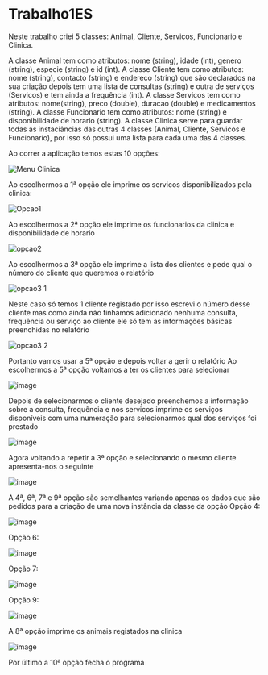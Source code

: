
# Trabalho1ES

Neste trabalho criei 5 classes: Animal, Cliente, Servicos, Funcionario e Clinica.

A classe Animal tem como atributos: nome (string), idade (int), genero (string), especie (string) e id (int).
A classe Cliente tem como atributos: nome (string), contacto (string) e endereco (string) que são declarados na sua criação depois tem uma lista de consultas (string) e outra de serviços (Servicos) e tem ainda a frequência (int).
A classe Servicos tem como atributos: nome(string), preco (double), duracao (double) e medicamentos (string).
A classe Funcionario tem como atributos: nome (string) e disponibilidade de horario (string).
A classe Clinica serve para guardar todas as instaciâncias das outras 4 classes (Animal, Cliente, Servicos e Funcionario), por isso só possui uma lista para cada uma das 4 classes.


Ao correr a aplicação temos estas 10 opções:

![Menu Clinica](https://user-images.githubusercontent.com/49655530/114287935-2948aa80-9a63-11eb-82c9-ffb38e11e0aa.jpg)

Ao escolhermos a 1ª opção ele imprime os servicos disponibilizados pela clinica: 

![Opcao1](https://user-images.githubusercontent.com/49655530/114287969-5e54fd00-9a63-11eb-96f2-1ff91fb94af5.jpg)

Ao escolhermos a 2ª opção ele imprime os funcionarios da clinica e disponibilidade de horario

![opcao2](https://user-images.githubusercontent.com/49655530/114287992-8ba1ab00-9a63-11eb-8018-0e778c4fc102.jpg)

Ao escolhermos a 3ª opção ele imprime a lista dos clientes e pede qual o número do cliente que queremos o relatório

![opcao3 1](https://user-images.githubusercontent.com/49655530/114288034-ee934200-9a63-11eb-84b8-d64ee6384312.jpg)

Neste caso só temos 1 cliente registado por isso escrevi o número desse cliente mas como ainda não tinhamos adicionado nenhuma consulta, frequência ou serviço ao cliente ele só tem as informações básicas preenchidas no relatório

![opcao3 2](https://user-images.githubusercontent.com/49655530/114288077-35813780-9a64-11eb-9f52-e528d1a905f8.jpg)

Portanto vamos usar a 5ª opção e depois voltar a gerir o relatório
Ao escolhermos a 5ª opção voltamos a ter os clientes para selecionar

![image](https://user-images.githubusercontent.com/49655530/114288100-724d2e80-9a64-11eb-85ec-bd26e375262e.png)

Depois de selecionarmos o cliente desejado preenchemos a informação sobre a consulta, frequência e nos servicos imprime os serviços disponíveis com uma numeração para selecionarmos qual dos serviços foi prestado

![image](https://user-images.githubusercontent.com/49655530/114288148-c5bf7c80-9a64-11eb-8f12-557e938852ac.png)

Agora voltando a repetir a 3ª opção e selecionando o mesmo cliente apresenta-nos o seguinte

![image](https://user-images.githubusercontent.com/49655530/114288164-e091f100-9a64-11eb-99a3-4845e781ca64.png)


A 4ª, 6ª, 7ª e 9ª opção são semelhantes variando apenas os dados que são pedidos para a criação de uma nova instância da classe da opção
Opção 4:

![image](https://user-images.githubusercontent.com/49655530/114288235-bbea4900-9a65-11eb-91fe-06afbb11d877.png)

Opção 6:

![image](https://user-images.githubusercontent.com/49655530/114288241-cb699200-9a65-11eb-9c1d-5a64538644e4.png)

Opção 7:

![image](https://user-images.githubusercontent.com/49655530/114288247-e63c0680-9a65-11eb-8161-b7de9ab3a4b8.png)

Opção 9:

![image](https://user-images.githubusercontent.com/49655530/114288254-f48a2280-9a65-11eb-9efe-9d50389e7438.png)


A 8ª opção imprime os animais registados na clinica

![image](https://user-images.githubusercontent.com/49655530/114288268-11265a80-9a66-11eb-9095-45043046af0d.png)

Por último a 10ª opção fecha o programa
